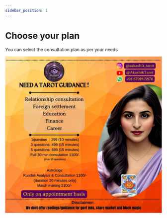 ```yaml
---
sidebar_position: 1
---
```


# Choose your plan

You can select the consultation plan as per your needs

![image](PlanImage.jpg)